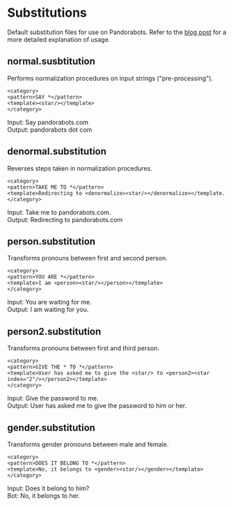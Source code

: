 Substitutions
=============

Default substitution files for use on Pandorabots. Refer to the [blog post](http://blog.pandorabots.com/substitutions-and-sentence-splitting/) for a more detailed explanation of usage.

normal.susbtitution
-------------------

Performs normalization procedures on input strings ("pre-processing").

```
<category>  
<pattern>SAY *</pattern>  
<template><star/></template>  
</category>  
```

Input: Say pandorabots.com  
Output: pandorabots dot com


denormal.substitution
---------------------

Reverses steps taken in normalization procedures.

```
<category>  
<pattern>TAKE ME TO *</pattern>  
<template>Redirecting to <denormalize><star/></denormalize></template.  
</category>  
```

Input: Take me to pandorabots.com.  
Output: Redirecting to pandorabots.com

person.substitution
-------------------

Transforms pronouns between first and second person.

```
<category>  
<pattern>YOU ARE *</pattern>  
<template>I am <person><star/></person></template>  
</category>  
```

Input: You are waiting for me.  
Output: I am waiting for you.

person2.substitution
--------------------

Transforms pronouns between first and third person.

```
<category>  
<pattern>GIVE THE * TO *</pattern>  
<template>User has asked me to give the <star/> to <person2><star index="2"/></person2></template>  
</category>  
```

Input: Give the password to me.  
Output: User has asked me to give the password to him or her.

gender.substitution
-------------------

Transforms gender pronouns between male and female.

```
<category>  
<pattern>DOES IT BELONG TO *</pattern>  
<template>No, it belongs to <gender><star/></gender></template>  
</category>  
```

Input: Does it belong to him?  
Bot: No, it belongs to her.